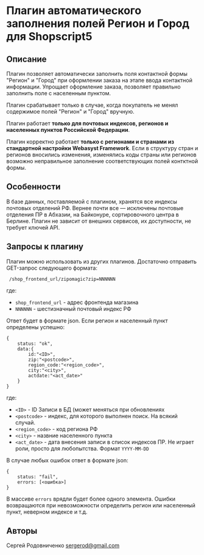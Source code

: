 # Плагин автоматического заполнения полей Регион и Город для Shopscript5

## Описание
Плагин позволяет автоматически заполнить поля контактной формы "Регион" и "Город"
при оформлении заказа на этапе ввода контактной информации. Упрощает оформление
заказа, позволяет правильно заполнить поле с населенным пунктом.

Плагин срабатывает только в случае, когда покупатель не менял содержимое полей
"Регион" и "Город" вручную.

Плагин работает **только для почтовых индексов, регионов и населенных пунктов
Российской Федерации**.

Плагин корректно работает **только с регионами и странами из стандартной настройки
Webasyst Framework**. Если в структуру стран и регионов вносились изменения,
изменялись коды страны или регионов возможно неправильное заполнение соответствующих
полей контктной формы.

## Особенности
В базе данных, поставляемой с плагином, хранятся все индексы почтовых отделений
РФ. Вернее почти все — исключены почтовые отделения ПР в Абхазии, на Байконуре,
сортировочного центра в Берлине. Плагин не зависит от внешних сервисов, их
доступности, не требует ключей API.

## Запросы к плагину
Плагин можно использовать из других плагинов. Достаточно отправить GET-запрос
следующего формата:

` /shop_frontend_url/zipomagic?zip=NNNNNN`

где:

* `shop_frontend_url` - адрес фронтенда магазина
* `NNNNNN` - шестизначный почтовый индекс РФ

Ответ будет в формате json. Если регион и населенный пункт определены успешно:

    {
        status: "ok",
        data:{
            id:"<ID>",
            zip:"<postcode>",
            region_code:"<region_code>",
            city:"<city>",
            actdate:"<act_date>"
        }
    }

где:

* `<ID>` - ID Записи в БД (может меняться при обновлениях
* `<postcode>` - индекс, для которого выполнен поиск. На всякий случай.
* `<region_code>` - код региона РФ
* `<city>` - назвние населенного пункта
* `<act_date>` - дата внесения записи в список индексов ПР. Не играет роли, просто для любопытства. Формат `YYYY-MM-DD`

В случае любых ошибок ответ в формате json:

    {
        status: "fail",
        errors: [<ошибка>]
    }

В массиве `errors` врядли будет более одного элемента. Ошибки возвращаются при
невозможности определить регион или населенный пункт, неверном индексе и т.д.

## Авторы
Сергей Родовниченко <sergerod@gmail.com>
